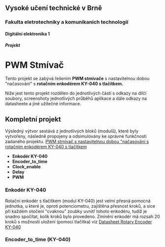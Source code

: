 ## Vysoké učení technické v Brně
### Fakulta eletrotechniky a komunikaních technologií
#### Digitální elektronika 1
##### Projekt
PWM Stmívač
======



Tento projekt se zabývá řešením **PWM stmívače** s nastavitelnou dobou "načasování" s **rotačním enkodérem KY-040 s tlačítkem.**


Níže jest tento projekt rozdělen do jednotlivých částí s odkazy na dílčí soubory, screenshoty jednotlivých průběhů aplikace a dále odkazy na datasheete a jiné užitečné informace.



 ##      **Kompletní projekt**
 
 Výsledný výtvor sestává z jednotlivých bloků (modulů), které byly vytvořeny, následně propojeny a odsimulovány ke správné funkčnosti zadaného projektu.
 [PWM stmívač s nastavitelnou dobou "načasování s rotačním enkodérem KY-040 s tlačítkem](https://github.com/marekhudec/Digital-electronics1/blob/master/Labs/09-Project/schema.png)
 - **Enkodér KY-040**
 - **Encoder_to_time**
 - **Clock_enable**
 - **Delay**
 - **PWM**
 
 

### Enkodér KY-040
Rotační enkodér s tlačítkem (modul KY-040) jest velmi přesná pomocná jednotka, u které je, oproti potenciometru, zajištěna přesnost kroků, a sice při každém otočení "cvaknou" zoubky uvnitř tohoto enkodéru, tudíž je snadno spočítat, kolik kroků bylo provedeno. Zmínění enkodér má rozsah 20 kroků s možností uložení (pomocí tlačítka) viz [Datasheet Rotary Encoder KY-040](https://www.handsontec.com/dataspecs/module/Rotary%20Encoder.pdf) 


### Encoder_to_time (KY-040)

